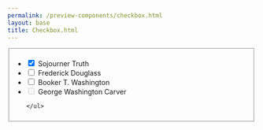 ```yaml
--- 
permalink: /preview-components/checkbox.html
layout: base 
title: Checkbox.html
---
```




<div class="container">
  <fieldset class="fieldset-inputs sans">
    <ul class="unstyled-list">
      
        
  <li>
    <input id="truth" type="checkbox" name="historical-figures-1" value="truth" checked>
    <label for="truth">Sojourner Truth</label>
  </li>

      
        
  <li>
    <input id="douglass" type="checkbox" name="historical-figures-1" value="douglass" >
    <label for="douglass">Frederick Douglass</label>
  </li>

      
        
  <li>
    <input id="washington" type="checkbox" name="historical-figures-1" value="washington" >
    <label for="washington">Booker T. Washington</label>
  </li>

      
        
  <li>
    <input id="carver" type="checkbox" name="historical-figures-1" value="carver" disabled>
    <label for="carver">George Washington Carver</label>
  </li>

      
    </ul>
  </fieldset>
</div>
